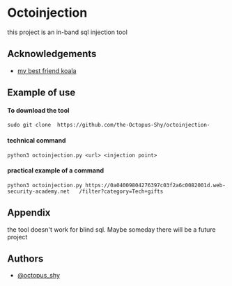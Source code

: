 
# Octoinjection

this project is an in-band sql injection tool

## Acknowledgements

 - [my best friend koala](https://github.com/K0ala-py)

## Example of use

#### To download the tool


``` 
sudo git clone  https://github.com/the-Octopus-Shy/octoinjection-
```

#### technical command


```
python3 octoinjection.py <url> <injection point> 
```

#### practical example of a command

```
python3 octoinjection.py https://0a04009804276397c03f2a6c0082001d.web-security-academy.net   /filter?category=Tech+gifts
```



## Appendix

the tool doesn't work for blind sql. Maybe someday there will be a future project




## Authors

- [@octopus_shy](https://github.com/the-Octopus-Shy/)

